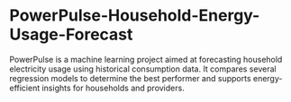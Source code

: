 # PowerPulse-Household-Energy-Usage-Forecast
PowerPulse is a machine learning project aimed at forecasting household electricity usage using historical consumption data. It compares several regression models to determine the best performer and supports energy-efficient insights for households and providers.
